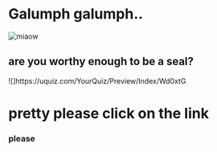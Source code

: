 <!DOCTYPE html>


<h1>Galumph galumph..</h1>

![miaow](https://i.pinimg.com/1200x/f1/b1/da/f1b1dab2f3015d8be177913bb22c8200.jpg)
## are you worthy enough to be a seal? 

<body>
![]https://uquiz.com/YourQuiz/Preview/Index/Wd0xtG


<h1>pretty please click on the link</h1>

<h3>please</h3>


<!-- CODING FOR LISTS -->

<!-- FILL IN THE BOX -->



</body>
</html>
